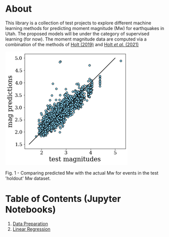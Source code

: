 About
=====
This library is a collection of test projects to explore different machine learning methods for predicting moment magnitude (Mw) for earthquakes in Utah. 
The proposed models will be under the category of supervised learning (for now). The moment magnitude data are computed via a combination of the methods of [Holt (2019)](https://livrepository.liverpool.ac.uk/3064483/1/200880943_Sep2019.pdf) and [Holt *et al.* (2021)](https://doi.org/10.1785/0220200320)

![mag-regress](assets/mag-regress.png "mag-regression.png")

Fig. 1 - Comparing predicted Mw with the actual Mw for events in the test 'holdout' Mw dataset.

Table of Contents (Jupyter Notebooks)
=================
1. [Data Preparation](jupyter-notebooks/2021_07_25_jh_1_data_prep.ipynb)
2. [Linear Regression](jupyter-notebooks/2021_07_25_jh_2_linear_models.ipynb)